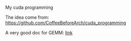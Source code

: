 My cuda programming

The idea come from: https://github.com/CoffeeBeforeArch/cuda_programming

A very good doc for GEMM: [link](https://siboehm.com/articles/22/CUDA-MMM)